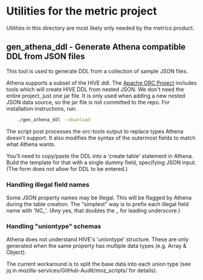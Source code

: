 # Utilities for the metric project

Utilities in this directory are most likely only needed by the metrics
product.

## gen_athena_ddl - Generate Athena compatible DDL from JSON files

This tool is used to generate DDL from a collection of sample JSON
files.

Athena supports a subset of the HIVE ddl. The [Apache ORC Project][orc]
includes tools which will create HIVE DDL from nested JSON. We don't
need the entire project, just one jar file.  It is only used when adding
a new nested JSON data source, so the jar file is not committed to the
repo.  For installation instructions, run:
```bash
    ./gen_athena_ddl --download
```

The script post processes the orc-tools output to replace types Athena
doesn't support. It also modifies the syntax of the outermost fields to
match what Athena wants.

You'll need to copy/paste the DDL into a 'create table' statement in
Athena. Build the template for that with a single dummy field,
specifying JSON input. (The form does not allow for DDL to be entered.)

### Handling illegal field names

Some JSON property names may be illegal. This will be flagged by Athena
during the table creation. The "simplest" way is to prefix each illegal
field name with 'NC_'. (Any yes, that doubles the _ for leading
underscore.)

### Handling "uniontype" schemas

Athena does not understand HIVE's 'uniontype' structure. These are only
generated when the same property has multiple data types (e.g. Array &
Object).

The current workaround is to split the base data into each union type
(see jq in mozilla-services/GitHub-Audit/moz_scripts/ for details).

[orc]: https://orc.apache.org/

